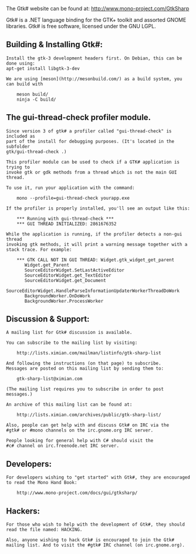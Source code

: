 The Gtk# website can be found at: http://www.mono-project.com/GtkSharp

Gtk# is a .NET language binding for the GTK+ toolkit and assorted GNOME
libraries. Gtk# is free software, licensed under the GNU LGPL.

Building & Installing Gtk#:
---------------------------

    Install the gtk-3 development headers first. On Debian, this can be done using:
    apt-get install libgtk-3-dev

    We are using [meson](http://mesonbuild.com/) as a build system, you can build with

        meson build/
        ninja -C build/


The gui-thread-check profiler module.
-------------------------------------

    Since version 3 of gtk# a profiler called "gui-thread-check" is included as
    part of the install for debugging purposes. (It's located in the subfolder
    gtk/gui-thread-check .)

    This profiler module can be used to check if a GTK# application is trying to
    invoke gtk or gdk methods from a thread which is not the main GUI thread.

    To use it, run your application with the command:

        mono --profile=gui-thread-check yourapp.exe

    If the profiler is properly installed, you'll see an output like this:

        *** Running with gui-thread-check ***
        *** GUI THREAD INITIALIZED: 2861676352

    While the application is running, if the profiler detects a non-gui thread
    invoking gtk methods, it will print a warning message together with a
    stack trace. For example:

        *** GTK CALL NOT IN GUI THREAD: Widget.gtk_widget_get_parent
           Widget.get_Parent
           SourceEditorWidget.SetLastActiveEditor
           SourceEditorWidget.get_TextEditor
           SourceEditorWidget.get_Document
           SourceEditorWidget.HandleParseInformationUpdaterWorkerThreadDoWork
           BackgroundWorker.OnDoWork
           BackgroundWorker.ProcessWorker


Discussion & Support:
---------------------

    A mailing list for Gtk# discussion is available.

    You can subscribe to the mailing list by visiting:

        http://lists.ximian.com/mailman/listinfo/gtk-sharp-list

    And following the instructions (on that page) to subscribe.
    Messages are posted on this mailing list by sending them to:

        gtk-sharp-list@ximian.com

    (The mailing list requires you to subscribe in order to post
    messages.)

    An archive of this mailing list can be found at:

        http://lists.ximian.com/archives/public/gtk-sharp-list/

    Also, people can get help with and discuss Gtk# on IRC via the
    #gtk# or #mono channels on the irc.gnome.org IRC server.

    People looking for general help with C# should visit the
    #c# channel on irc.freenode.net IRC server.


Developers:
-----------

    For developers wishing to "get started" with Gtk#, they are encouraged
    to read the Mono Hand Book:

        http://www.mono-project.com/docs/gui/gtksharp/


Hackers:
--------

    For those who wish to help with the development of Gtk#, they should
    read the file named: HACKING.

    Also, anyone wishing to hack Gtk# is encouraged to join the Gtk#
    mailing list. And to visit the #gtk# IRC channel (on irc.gnome.org).
